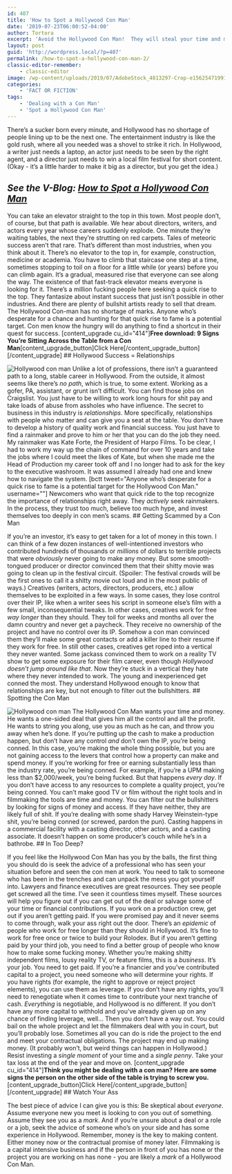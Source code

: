```yaml
---
id: 407
title: 'How to Spot a Hollywood Con Man'
date: '2019-07-23T06:00:52-04:00'
author: Tortora
excerpt: 'Avoid the Hollywood Con Man!  They will steal your time and money.  The first step in avoiding them - learn how to spot them.  '
layout: post
guid: 'http://wordpress.local/?p=407'
permalink: /how-to-spot-a-hollywood-con-man-2/
classic-editor-remember:
    - classic-editor
image: /wp-content/uploads/2019/07/AdobeStock_4813297-Crop-e1562547199135.jpeg
categories:
    - 'FACT OR FICTION'
tags:
    - 'Dealing with a Con Man'
    - 'Spot a Hollywood Con Man'
---
```


There’s a sucker born every minute, and Hollywood has no shortage of people lining up to be the next one. The entertainment industry is like the gold rush, where all you needed was a shovel to strike it rich. In Hollywood, a writer just needs a laptop, an actor just needs to be seen by the right agent, and a director just needs to win a local film festival for short content. (Okay - it’s a little harder to make it big as a director, but you get the idea.)

## *See the V-Blog: [ How to Spot a Hollywood Con Man](http://wordpress.local/v-blog-how-to-spot-a-hollywood-con-man/)*

 You can take an elevator straight to the top in this town. Most people don’t, of course, but that path is available. We hear about directors, writers, and actors every year whose careers suddenly explode. One minute they’re waiting tables, the next they’re strutting on red carpets. Tales of meteoric success aren’t that rare. That’s different than most industries, when you think about it. There’s no elevator to the top in, for example, construction, medicine or academia. You have to climb that staircase one step at a time, sometimes stopping to toil on a floor for a little while (or years) before you can climb again. It’s a gradual, measured rise that everyone can see along the way. The existence of that fast-track elevator means everyone is looking for it. There’s a million fucking people here seeking a quick rise to the top. They fantasize about instant success that just isn’t possible in other industries. And there are plenty of bullshit artists ready to sell that dream. The Hollywood Con-man has no shortage of marks. Anyone who’s desperate for a chance and hunting for that quick rise to fame is a potential target. Con men know the hungry will do anything to find a shortcut in their quest for success. \[content\_upgrade cu\_id="414"\]**Free download: 9 Signs You’re Sitting Across the Table from a Con Man**\[content\_upgrade\_button\]Click Here\[/content\_upgrade\_button\]\[/content\_upgrade\] ## Hollywood Success = Relationships

 ![Hollywood con man](http://wordpress.local/wp-content/uploads/2019/07/AdobeStock_178506141-Crop-e1562561703736.jpeg) Unlike a lot of professions, there isn’t a guaranteed path to a long, stable career in Hollywood. From the outside, it almost seems like there’s *no path*, which is true, to some extent. Working as a gofer, PA, assistant, or grunt isn’t difficult. You can find those jobs on Craigslist. You just have to be willing to work long hours for shit pay and take loads of abuse from assholes who have influence. The secret to business in this industry is *relationships*. More specifically, relationships with people who matter and can give you a seat at the table. You don’t have to develop a history of quality work and financial success. You just have to find a rainmaker and prove to him or her that you can do the job they need. My rainmaker was Kate Forte, the President of Harpo Films. To be clear, I had to work my way up the chain of command for over 10 years and take the jobs where I could meet the likes of Kate, but when she made me the Head of Production my career took off and I no longer had to ask for the key to the executive washroom. It was assumed I already had one and knew how to navigate the system. \[bctt tweet="Anyone who’s desperate for a quick rise to fame is a potential target for the Hollywood Con Man." username=""\] Newcomers who want that quick ride to the top recognize the importance of relationships right away. They *actively* seek rainmakers. In the process, they trust too much, believe too much hype, and invest themselves too deeply in con men’s scams. ## Getting Scammed by a Con Man

 If you’re an investor, it’s easy to get taken for a lot of money in this town. I can think of a few dozen instances of well-intentioned investors who contributed hundreds of thousands or *millions* of dollars to terrible projects that were *obviously* never going to make any money. But some smooth-tongued producer or director convinced them that their shitty movie was going to clean up in the festival circuit. (Spoiler: The festival crowds will be the first ones to call it a shitty movie out loud and in the most public of ways.) Creatives (writers, actors, directors, producers, etc.) allow themselves to be exploited in a few ways. In some cases, they lose control over their IP, like when a writer sees his script in someone else’s film with a few small, inconsequential tweaks. In other cases, creatives work for free *way longer* than they should. They toil for weeks and months all over the damn country and never get a paycheck. They receive no ownership of the project and have no control over its IP. Somehow a con man convinced them they’ll make some great contacts or add a killer line to their resume if they work for free. In still other cases, creatives get roped into a vertical they never wanted. Some jackass convinced them to work on a reality TV show to get some exposure for their film career, even though *Hollywood doesn’t jump around like that*. Now they’re stuck in a vertical they hate where they never intended to work. The young and inexperienced get conned the most. They understand Hollywood enough to know that relationships are key, but not enough to filter out the bullshitters. ## Spotting the Con Man

 ![Hollywood con man](http://wordpress.local/wp-content/uploads/2019/07/AdobeStock_71005239-Crop-2.jpeg) The Hollywood Con Man wants your time and money. He wants a one-sided deal that gives him all the control and all the profit. He wants to string you along, use you as much as he can, and throw you away when he’s done. If you’re putting up the cash to make a production happen, but don’t have any control *and* don’t own the IP, you’re being conned. In this case, you’re making the whole thing possible, but you are not gaining access to the levers that control how a property can make and spend money. If you’re working for free or earning substantially less than the industry rate, you’re being conned. For example, if you’re a UPM making less than $2,000/week, you’re being fucked. But that happens *every day*. If you don’t have access to any resources to complete a quality project, you’re being conned. You can’t make good TV or film without the right tools and in filmmaking the tools are time and money. You can filter out the bullshitters by looking for signs of money and access. If they have neither, they are likely full of shit. If you’re dealing with some shady Harvey Weinstein-type shit, you’re being conned (or screwed, pardon the pun). Casting happens in a commercial facility with a casting director, other actors, and a casting associate. It doesn’t happen on some producer’s couch while he’s in a bathrobe. ## In Too Deep?

 If you feel like the Hollywood Con Man has you by the balls, the first thing you should do is seek the advice of a professional who has seen your situation before and seen the con men at work. You need to talk to someone who has been in the trenches and can unpack the mess you got yourself into. Lawyers and finance executives are great resources. They see people get screwed all the time. I’ve seen it countless times myself. These sources will help you figure out if you can get out of the deal or salvage some of your time or financial contributions. If you work on a production crew, get out if you aren’t getting paid. If you were promised pay and it never seems to come through, walk your ass right out the door. There’s an *epidemic* of people who work for free longer than they should in Hollywood. It’s fine to work for free once or twice to build your Rolodex. But if you aren’t getting paid by your third job, you need to find a better group of people who know how to make some fucking money. Whether you’re making shitty independent films, lousy reality TV, or feature films, this is a *business*. It’s your job. You need to get paid. If you’re a financier and you’ve contributed capital to a project, you need someone who will determine your rights. If you have rights (for example, the right to approve or reject project elements), you can use them as leverage. If you don’t have any rights, you’ll need to renegotiate when it comes time to contribute your next tranche of cash. *Everything* is negotiable, and Hollywood is no different. If you don’t have any more capital to withhold and you’ve already given up on any chance of finding leverage, well… Then you don’t have a way out. You could bail on the whole project and let the filmmakers deal with you in court, but you’ll probably lose. Sometimes all you can do is ride the project to the end and meet your contractual obligations. The project may end up making money. (It probably won’t, but weird things can happen in Hollywood.) Resist investing a *single moment* of your time and a *single penny*. Take your tax loss at the end of the year and move on. \[content\_upgrade cu\_id="414"\]**Think you might be dealing with a con man? Here are some signs the person on the other side of the table is trying to screw you.**\[content\_upgrade\_button\]Click Here\[/content\_upgrade\_button\]\[/content\_upgrade\] ## Watch Your Ass

 The best piece of advice I can give you is this: Be skeptical about *everyone*. Assume everyone new you meet is looking to con you out of something. Assume they see you as a *mark*. And if you’re unsure about a deal or a role or a job, seek the advice of someone who’s on your side and has some experience in Hollywood. Remember, money is the key to making content. Either money now or the contractual promise of money later. Filmmaking is a capital intensive business and if the person in front of you has none or the project you are working on has none - you are likely a *mark* of a Hollywood Con Man.